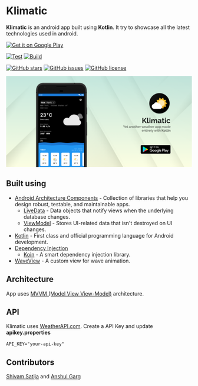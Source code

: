 # Klimatic

**Klimatic** is an android app built using **Kotlin**. It try to showcase all the latest technologies used in android.

<a href="https://play.google.com/store/apps/details?id=app.klimatic"><img alt="Get it on Google Play" src="https://play.google.com/intl/en_us/badges/images/generic/en-play-badge.png" height=60px /></a>

[![Test](https://github.com/developer-shivam/Klimatic/actions/workflows/test.yml/badge.svg)](https://github.com/developer-shivam/Klimatic/actions/workflows/test.yml)
[![Build](https://github.com/developer-shivam/Klimatic/actions/workflows/build.yml/badge.svg)](https://github.com/developer-shivam/Klimatic/actions/workflows/build.yml)

[![GitHub stars](https://img.shields.io/github/stars/developer-shivam/Klimatic)](https://github.com/developer-shivam/Klimatic/stargazers)
[![GitHub issues](https://img.shields.io/github/issues/developer-shivam/Klimatic)](https://github.com/developer-shivam/Klimatic/issues)
[![GitHub license](https://img.shields.io/github/license/developer-shivam/Klimatic)](https://github.com/developer-shivam/Klimatic/blob/master/LICENSE)

![](media/feature_graphic_asset.png)

## Built using
- [Android Architecture Components](https://developer.android.com/topic/libraries/architecture) - Collection of libraries that help you design robust, testable, and maintainable apps.
  - [LiveData](https://developer.android.com/topic/libraries/architecture/livedata) - Data objects that notify views when the underlying database changes.
  - [ViewModel](https://developer.android.com/topic/libraries/architecture/viewmodel) - Stores UI-related data that isn't destroyed on UI changes.
- [Kotlin](https://kotlinlang.org/) - First class and official programming language for Android development.
- [Dependency Injection](https://developer.android.com/training/dependency-injection)
  - [Koin](https://insert-koin.io/) - A smart dependency injection library.
- [WaveView](https://github.com/developer-shivam/WaveView) - A custom view for wave animation.


## Architecture
App uses [MVVM (Model View View-Model)](https://developer.android.com/jetpack/docs/guide#recommended-app-arch) architecture.

## API
Klimatic uses <a href="https://www.weatherapi.com/" title="Free Weather API">WeatherAPI.com</a>. Create a API Key and update **apikey.properties**

    API_KEY="your-api-key"

## Contributors
[Shivam Satija](https://github.com/developer-shivam) and [Anshul Garg](https://github.com/garganshu)
